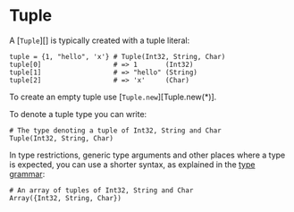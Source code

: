 # Tuple

A [`Tuple`][] is typically created with a tuple literal:

```crystal
tuple = {1, "hello", 'x'} # Tuple(Int32, String, Char)
tuple[0]                  # => 1       (Int32)
tuple[1]                  # => "hello" (String)
tuple[2]                  # => 'x'     (Char)
```

To create an empty tuple use [`Tuple.new`][Tuple.new(*)].

To denote a tuple type you can write:

```crystal
# The type denoting a tuple of Int32, String and Char
Tuple(Int32, String, Char)
```

In type restrictions, generic type arguments and other places where a type is expected, you can use a shorter syntax, as explained in the [type grammar](../type_grammar.md):

```crystal
# An array of tuples of Int32, String and Char
Array({Int32, String, Char})
```
